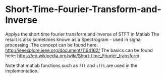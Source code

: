# Short-Time-Fourier-Transform-and-Inverse
Applys the short time fourier transform and inverse of STFT in Matlab
The result is also sometimes known as a Spectrogram - used in signal processing.
The concept can be found here: http://ieeexplore.ieee.org/document/1164162/
The basics can be found here: https://en.wikipedia.org/wiki/Short-time_Fourier_transform

Note that matlab functions such as `fft` and `ifft` are used in the implementation.
